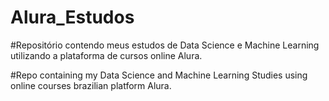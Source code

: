 # Alura_Estudos

#Repositório contendo meus estudos de Data Science e Machine Learning utilizando a plataforma de cursos online Alura. 

#Repo containing my Data Science and Machine Learning Studies using online courses brazilian platform Alura. 
